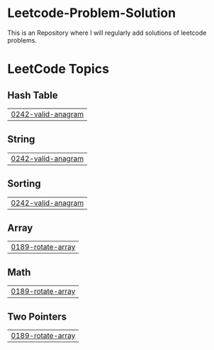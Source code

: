# Leetcode-Problem-Solution
This is an Repository where I will regularly add solutions of leetcode problems.

<!---LeetCode Topics Start-->
# LeetCode Topics
## Hash Table
|  |
| ------- |
| [0242-valid-anagram](https://github.com/ronitsingh12/Leetcode-Problem-Solution/tree/master/0242-valid-anagram) |
## String
|  |
| ------- |
| [0242-valid-anagram](https://github.com/ronitsingh12/Leetcode-Problem-Solution/tree/master/0242-valid-anagram) |
## Sorting
|  |
| ------- |
| [0242-valid-anagram](https://github.com/ronitsingh12/Leetcode-Problem-Solution/tree/master/0242-valid-anagram) |
## Array
|  |
| ------- |
| [0189-rotate-array](https://github.com/ronitsingh12/Leetcode-Problem-Solution/tree/master/0189-rotate-array) |
## Math
|  |
| ------- |
| [0189-rotate-array](https://github.com/ronitsingh12/Leetcode-Problem-Solution/tree/master/0189-rotate-array) |
## Two Pointers
|  |
| ------- |
| [0189-rotate-array](https://github.com/ronitsingh12/Leetcode-Problem-Solution/tree/master/0189-rotate-array) |
<!---LeetCode Topics End-->